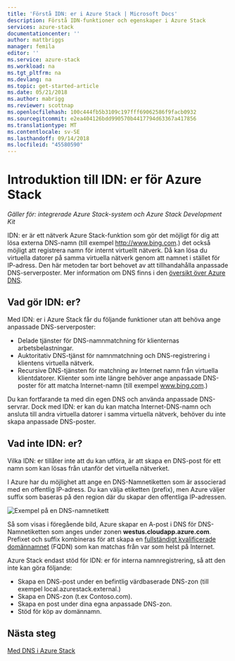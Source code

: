```yaml
---
title: 'Förstå IDN: er i Azure Stack | Microsoft Docs'
description: Förstå IDN-funktioner och egenskaper i Azure Stack
services: azure-stack
documentationcenter: ''
author: mattbriggs
manager: femila
editor: ''
ms.service: azure-stack
ms.workload: na
ms.tgt_pltfrm: na
ms.devlang: na
ms.topic: get-started-article
ms.date: 05/21/2018
ms.author: mabrigg
ms.reviewer: scottnap
ms.openlocfilehash: 100c444fb5b3109c197fff69062586f9facb0932
ms.sourcegitcommit: e2ea404126bdd990570b4417794d63367a417856
ms.translationtype: MT
ms.contentlocale: sv-SE
ms.lasthandoff: 09/14/2018
ms.locfileid: "45580590"
---
```

# <a name="introducing-idns-for-azure-stack"></a>Introduktion till IDN: er för Azure Stack

*Gäller för: integrerade Azure Stack-system och Azure Stack Development Kit*

IDN: er är ett nätverk Azure Stack-funktion som gör det möjligt för dig att lösa externa DNS-namn (till exempel http://www.bing.com.) det också möjligt att registrera namn för internt virtuellt nätverk. Då kan lösa du virtuella datorer på samma virtuella nätverk genom att namnet i stället för IP-adress. Den här metoden tar bort behovet av att tillhandahålla anpassade DNS-serverposter. Mer information om DNS finns i den [översikt över Azure DNS](https://docs.microsoft.com/azure/dns/dns-overview).

## <a name="what-does-idns-do"></a>Vad gör IDN: er?

Med IDN: er i Azure Stack får du följande funktioner utan att behöva ange anpassade DNS-serverposter:

- Delade tjänster för DNS-namnmatchning för klienternas arbetsbelastningar.
- Auktoritativ DNS-tjänst för namnmatchning och DNS-registrering i klientens virtuella nätverk.
- Recursive DNS-tjänsten för matchning av Internet namn från virtuella klientdatorer. Klienter som inte längre behöver ange anpassade DNS-poster för att matcha Internet-namn (till exempel www.bing.com.)

Du kan fortfarande ta med din egen DNS och använda anpassade DNS-servrar. Dock med IDN: er kan du kan matcha Internet-DNS-namn och ansluta till andra virtuella datorer i samma virtuella nätverk, behöver du inte skapa anpassade DNS-poster.

## <a name="what-doesnt-idns-do"></a>Vad inte IDN: er?

Vilka IDN: er tillåter inte att du kan utföra, är att skapa en DNS-post för ett namn som kan lösas från utanför det virtuella nätverket.

I Azure har du möjlighet att ange en DNS-Namnetiketten som är associerad med en offentlig IP-adress. Du kan välja etiketten (prefix), men Azure väljer suffix som baseras på den region där du skapar den offentliga IP-adressen.

![Exempel på en DNS-namnetikett](media/azure-stack-understanding-dns-in-tp2/image3.png)

Så som visas i föregående bild, Azure skapar en A-post i DNS för DNS-Namnetiketten som anges under zonen **westus.cloudapp.azure.com**. Prefixet och suffix kombineras för att skapa en [fullständigt kvalificerade domännamnet](https://en.wikipedia.org/wiki/Fully_qualified_domain_name) (FQDN) som kan matchas från var som helst på Internet.

Azure Stack endast stöd för IDN: er för interna namnregistrering, så att den inte kan göra följande:

- Skapa en DNS-post under en befintlig värdbaserade DNS-zon (till exempel local.azurestack.external.)
- Skapa en DNS-zon (t.ex Contoso.com).
- Skapa en post under dina egna anpassade DNS-zon.
- Stöd för köp av domännamn.

## <a name="next-steps"></a>Nästa steg

[Med DNS i Azure Stack](azure-stack-dns.md)
